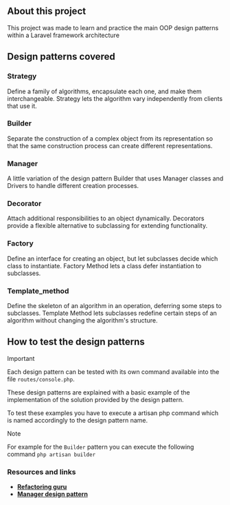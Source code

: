 ## About this project

This project was made to learn and practice the main OOP design patterns within a Laravel framework architecture

## Design patterns covered

### Strategy
Define a family of algorithms, encapsulate each one, and make them interchangeable. Strategy lets the algorithm vary independently from clients that use it.

### Builder
Separate the construction of a complex object from its representation so that the same construction process can create different representations.

### Manager
A little variation of the design pattern Builder that uses Manager classes and Drivers to handle different creation processes.

### Decorator
Attach additional responsibilities to an object dynamically. Decorators provide a flexible alternative to subclassing for extending functionality.

### Factory
Define an interface for creating an object, but let subclasses decide which class to instantiate. Factory Method lets a class defer instantiation to subclasses.

### Template_method
Define the skeleton of an algorithm in an operation, deferring some steps to subclasses. Template Method lets subclasses redefine certain steps of an algorithm without changing the algorithm's structure.

## How to test the design patterns

> [!IMPORTANT]
> Each design pattern can be tested with its own command available into the file `routes/console.php`.

These design patterns are explained with a basic example of the implementation of the solution provided by the design pattern. 

To test these examples you have to execute a artisan php command which is named accordingly to the design pattern name.

> [!NOTE]
> For example for the `Builder` pattern you can execute the following command
`php artisan builder`

### Resources and links

- **[Refactoring guru](https://refactoring.guru/)**
- **[Manager design pattern](https://www.honeybadger.io/blog/laravel-manager-pattern/)**
